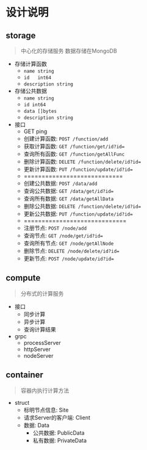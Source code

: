 # 设计说明

## storage
> 中心化的存储服务
> 数据存储在MongoDB
- 存储计算函数
  - `name string`
  - `id   int64`
  - `description string`
- 存储公共数据
  - `name string`
  - `id int64`
  - `data []bytes`
  - `description string`
- 接口
  - GET ping
  - 创建计算函数: `POST /function/add`
  - 获取计算函数: `GET /function/get/id?id=`
  - 查询所有函数: `GET /function/getAllFunc`
  - 删除计算函数: `DELETE /function/delete/id?id=`
  - 更新计算函数: `PUT /function/update/id?id=`
  - ============================
  - 创建公共数据: `POST /data/add`
  - 查询公共数据: `GET /data/get/id?id=`
  - 查询所有数据: `GET /data/getAllData`
  - 删除公共数据: `DELETE /function/delete/id?id=`
  - 更新公共数据: `PUT /function/update/id?id=`
  - =============================
  - 注册节点: `POST /node/add`
  - 查询节点: `GET /node/get/id?id=`
  - 查询所有节点: `GET /node/getAllNode`
  - 删除节点: `DELETE /node/delete/id?id=`
  - 更新节点: `POST /node/update/id?id=`
## compute
> 分布式的计算服务
- 接口
  - 同步计算
  - 异步计算
  - 查询计算结果
- grpc
  - processServer
  - httpServer
  - nodeServer
## container
> 容器内执行计算方法
- struct
  - 标明节点信息: Site
  - 请求Server的客户端: Client
  - 数据: Data
    - 公共数据: PublicData
    - 私有数据: PrivateData